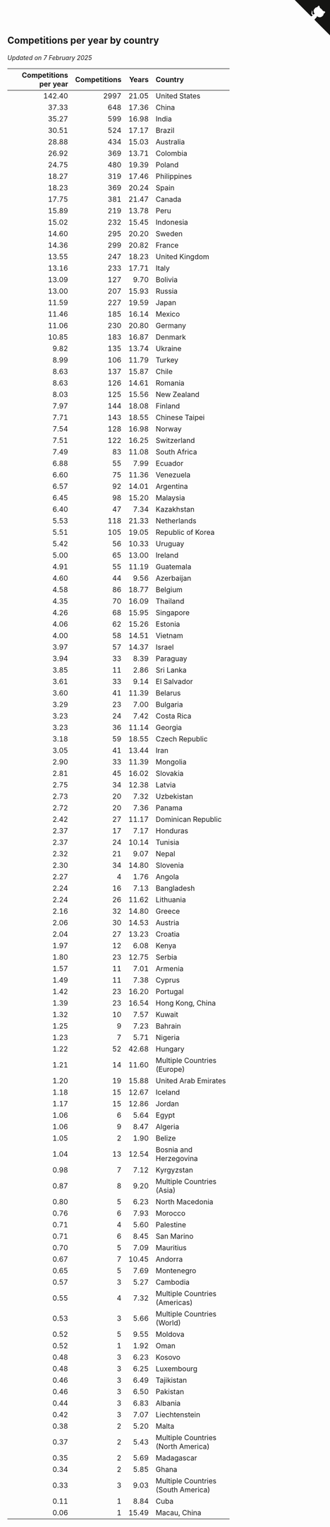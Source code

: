 ## Competitions per year by country

*Updated on  7 February 2025*

| Competitions per year | Competitions | Years | Country |
| ---: | ---: | ---: | :--- |
| 142.40 | 2997 | 21.05 | United States |
| 37.33 | 648 | 17.36 | China |
| 35.27 | 599 | 16.98 | India |
| 30.51 | 524 | 17.17 | Brazil |
| 28.88 | 434 | 15.03 | Australia |
| 26.92 | 369 | 13.71 | Colombia |
| 24.75 | 480 | 19.39 | Poland |
| 18.27 | 319 | 17.46 | Philippines |
| 18.23 | 369 | 20.24 | Spain |
| 17.75 | 381 | 21.47 | Canada |
| 15.89 | 219 | 13.78 | Peru |
| 15.02 | 232 | 15.45 | Indonesia |
| 14.60 | 295 | 20.20 | Sweden |
| 14.36 | 299 | 20.82 | France |
| 13.55 | 247 | 18.23 | United Kingdom |
| 13.16 | 233 | 17.71 | Italy |
| 13.09 | 127 | 9.70 | Bolivia |
| 13.00 | 207 | 15.93 | Russia |
| 11.59 | 227 | 19.59 | Japan |
| 11.46 | 185 | 16.14 | Mexico |
| 11.06 | 230 | 20.80 | Germany |
| 10.85 | 183 | 16.87 | Denmark |
| 9.82 | 135 | 13.74 | Ukraine |
| 8.99 | 106 | 11.79 | Turkey |
| 8.63 | 137 | 15.87 | Chile |
| 8.63 | 126 | 14.61 | Romania |
| 8.03 | 125 | 15.56 | New Zealand |
| 7.97 | 144 | 18.08 | Finland |
| 7.71 | 143 | 18.55 | Chinese Taipei |
| 7.54 | 128 | 16.98 | Norway |
| 7.51 | 122 | 16.25 | Switzerland |
| 7.49 | 83 | 11.08 | South Africa |
| 6.88 | 55 | 7.99 | Ecuador |
| 6.60 | 75 | 11.36 | Venezuela |
| 6.57 | 92 | 14.01 | Argentina |
| 6.45 | 98 | 15.20 | Malaysia |
| 6.40 | 47 | 7.34 | Kazakhstan |
| 5.53 | 118 | 21.33 | Netherlands |
| 5.51 | 105 | 19.05 | Republic of Korea |
| 5.42 | 56 | 10.33 | Uruguay |
| 5.00 | 65 | 13.00 | Ireland |
| 4.91 | 55 | 11.19 | Guatemala |
| 4.60 | 44 | 9.56 | Azerbaijan |
| 4.58 | 86 | 18.77 | Belgium |
| 4.35 | 70 | 16.09 | Thailand |
| 4.26 | 68 | 15.95 | Singapore |
| 4.06 | 62 | 15.26 | Estonia |
| 4.00 | 58 | 14.51 | Vietnam |
| 3.97 | 57 | 14.37 | Israel |
| 3.94 | 33 | 8.39 | Paraguay |
| 3.85 | 11 | 2.86 | Sri Lanka |
| 3.61 | 33 | 9.14 | El Salvador |
| 3.60 | 41 | 11.39 | Belarus |
| 3.29 | 23 | 7.00 | Bulgaria |
| 3.23 | 24 | 7.42 | Costa Rica |
| 3.23 | 36 | 11.14 | Georgia |
| 3.18 | 59 | 18.55 | Czech Republic |
| 3.05 | 41 | 13.44 | Iran |
| 2.90 | 33 | 11.39 | Mongolia |
| 2.81 | 45 | 16.02 | Slovakia |
| 2.75 | 34 | 12.38 | Latvia |
| 2.73 | 20 | 7.32 | Uzbekistan |
| 2.72 | 20 | 7.36 | Panama |
| 2.42 | 27 | 11.17 | Dominican Republic |
| 2.37 | 17 | 7.17 | Honduras |
| 2.37 | 24 | 10.14 | Tunisia |
| 2.32 | 21 | 9.07 | Nepal |
| 2.30 | 34 | 14.80 | Slovenia |
| 2.27 | 4 | 1.76 | Angola |
| 2.24 | 16 | 7.13 | Bangladesh |
| 2.24 | 26 | 11.62 | Lithuania |
| 2.16 | 32 | 14.80 | Greece |
| 2.06 | 30 | 14.53 | Austria |
| 2.04 | 27 | 13.23 | Croatia |
| 1.97 | 12 | 6.08 | Kenya |
| 1.80 | 23 | 12.75 | Serbia |
| 1.57 | 11 | 7.01 | Armenia |
| 1.49 | 11 | 7.38 | Cyprus |
| 1.42 | 23 | 16.20 | Portugal |
| 1.39 | 23 | 16.54 | Hong Kong, China |
| 1.32 | 10 | 7.57 | Kuwait |
| 1.25 | 9 | 7.23 | Bahrain |
| 1.23 | 7 | 5.71 | Nigeria |
| 1.22 | 52 | 42.68 | Hungary |
| 1.21 | 14 | 11.60 | Multiple Countries (Europe) |
| 1.20 | 19 | 15.88 | United Arab Emirates |
| 1.18 | 15 | 12.67 | Iceland |
| 1.17 | 15 | 12.86 | Jordan |
| 1.06 | 6 | 5.64 | Egypt |
| 1.06 | 9 | 8.47 | Algeria |
| 1.05 | 2 | 1.90 | Belize |
| 1.04 | 13 | 12.54 | Bosnia and Herzegovina |
| 0.98 | 7 | 7.12 | Kyrgyzstan |
| 0.87 | 8 | 9.20 | Multiple Countries (Asia) |
| 0.80 | 5 | 6.23 | North Macedonia |
| 0.76 | 6 | 7.93 | Morocco |
| 0.71 | 4 | 5.60 | Palestine |
| 0.71 | 6 | 8.45 | San Marino |
| 0.70 | 5 | 7.09 | Mauritius |
| 0.67 | 7 | 10.45 | Andorra |
| 0.65 | 5 | 7.69 | Montenegro |
| 0.57 | 3 | 5.27 | Cambodia |
| 0.55 | 4 | 7.32 | Multiple Countries (Americas) |
| 0.53 | 3 | 5.66 | Multiple Countries (World) |
| 0.52 | 5 | 9.55 | Moldova |
| 0.52 | 1 | 1.92 | Oman |
| 0.48 | 3 | 6.23 | Kosovo |
| 0.48 | 3 | 6.25 | Luxembourg |
| 0.46 | 3 | 6.49 | Tajikistan |
| 0.46 | 3 | 6.50 | Pakistan |
| 0.44 | 3 | 6.83 | Albania |
| 0.42 | 3 | 7.07 | Liechtenstein |
| 0.38 | 2 | 5.20 | Malta |
| 0.37 | 2 | 5.43 | Multiple Countries (North America) |
| 0.35 | 2 | 5.69 | Madagascar |
| 0.34 | 2 | 5.85 | Ghana |
| 0.33 | 3 | 9.03 | Multiple Countries (South America) |
| 0.11 | 1 | 8.84 | Cuba |
| 0.06 | 1 | 15.49 | Macau, China |


<a href="https://github.com/jonatanklosko/wca_statistics" class="github-corner" aria-label="View source on Github"><svg width="80" height="80" viewBox="0 0 250 250" style="fill:#151513; color:#fff; position: absolute; top: 0; border: 0; right: 0;" aria-hidden="true"><path d="M0,0 L115,115 L130,115 L142,142 L250,250 L250,0 Z"></path><path d="M128.3,109.0 C113.8,99.7 119.0,89.6 119.0,89.6 C122.0,82.7 120.5,78.6 120.5,78.6 C119.2,72.0 123.4,76.3 123.4,76.3 C127.3,80.9 125.5,87.3 125.5,87.3 C122.9,97.6 130.6,101.9 134.4,103.2" fill="currentColor" style="transform-origin: 130px 106px;" class="octo-arm"></path><path d="M115.0,115.0 C114.9,115.1 118.7,116.5 119.8,115.4 L133.7,101.6 C136.9,99.2 139.9,98.4 142.2,98.6 C133.8,88.0 127.5,74.4 143.8,58.0 C148.5,53.4 154.0,51.2 159.7,51.0 C160.3,49.4 163.2,43.6 171.4,40.1 C171.4,40.1 176.1,42.5 178.8,56.2 C183.1,58.6 187.2,61.8 190.9,65.4 C194.5,69.0 197.7,73.2 200.1,77.6 C213.8,80.2 216.3,84.9 216.3,84.9 C212.7,93.1 206.9,96.0 205.4,96.6 C205.1,102.4 203.0,107.8 198.3,112.5 C181.9,128.9 168.3,122.5 157.7,114.1 C157.9,116.9 156.7,120.9 152.7,124.9 L141.0,136.5 C139.8,137.7 141.6,141.9 141.8,141.8 Z" fill="currentColor" class="octo-body"></path></svg></a><style>.github-corner:hover .octo-arm{animation:octocat-wave 560ms ease-in-out}@keyframes octocat-wave{0%,100%{transform:rotate(0)}20%,60%{transform:rotate(-25deg)}40%,80%{transform:rotate(10deg)}}@media (max-width:500px){.github-corner:hover .octo-arm{animation:none}.github-corner .octo-arm{animation:octocat-wave 560ms ease-in-out}}</style>
